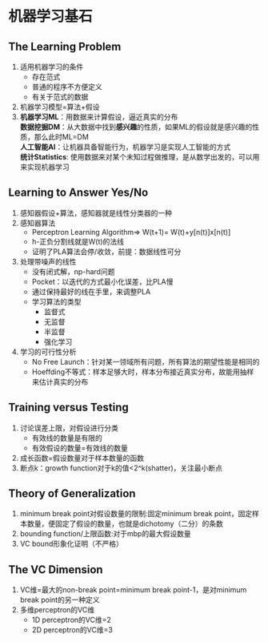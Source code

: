 # 机器学习基石
## The Learning Problem    
1. 适用机器学习的条件  
    * 存在范式
    * 普通的程序不方便定义
    * 有关于范式的数据
2. 机器学习模型=算法+假设
3. **机器学习ML**：用数据来计算假设，逼近真实的分布  
**数据挖掘DM**：从大数据中找到**感兴趣**的性质，如果ML的假设就是感兴趣的性质，那么此时ML=DM  
**人工智能AI**：让机器具备智能行为，机器学习是实现人工智能的方式   
**统计Statistics**: 使用数据来对某个未知过程做推理，是从数学出发的，可以用来实现机器学习
## Learning to Answer Yes/No
1. 感知器假设+算法，感知器就是线性分类器的一种  
2. 感知器算法    
   * Perceptron Learning Algorithm=> W(t+1)= W(t)+y[n(t)]x[n(t)]
   * h-正负分割线就是W(t)的法线   
   * 证明了PLA算法会停/收敛，前提：数据线性可分   
3. 处理带噪声的线性
   * 没有闭式解，np-hard问题
   * Pocket：以迭代的方式最小化误差，比PLA慢
   * 通过保持最好的线在手里，来调整PLA
   * 学习算法的类型  
      * 监督式
      * 无监督
      * 半监督
      * 强化学习
4. 学习的可行性分析
   * No Free Launch：针对某一领域所有问题，所有算法的期望性能是相同的
   * Hoeffding不等式：样本足够大时，样本分布接近真实分布，故能用抽样来估计真实的分布
## Training versus Testing
1. 讨论误差上限，对假设进行分类
   * 有效线的数量是有限的
   * 有效假设的数量=有效线的数量
2. 成长函数=假设数量对于样本数量的函数
3. 断点k：growth function对于k的值<2^k(shatter)，关注最小断点
## Theory of Generalization
1. minimum break point对假设数量的限制:固定minimum break point，固定样本数量，便固定了假设的数量，也就是dichotomy（二分）的条数
2. bounding function/上限函数:对于mbp的最大假设数量
3. VC bound形象化证明（不严格）
## The VC Dimension
1. VC维=最大的non-break point=minimum break point-1，是对minimum break point的另一种定义
2. 多维perceptron的VC维
   * 1D perceptron的VC维=2
   * 2D perceptron的VC维=3